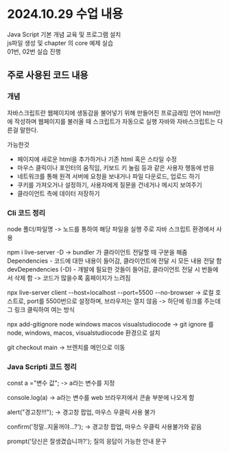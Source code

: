 # 2024.10.29 수업 내용

Java Script 기본 개념 교육 및 프로그램 설치 <br>
js파일 생성 및 chapter 의 core 예제 실습<br>
01번, 02번 실습 진행<br>

## 주로 사용된 코드 내용

### 개념

자바스크립트란 웹페이지에 생동감을 불어넣기 위해 만들어진 프로금래밍 언어
html안에 작성하며 웹페이지를 불러올 때 스크립트가 자동으로 실행
자바와 자바스크립트는 다른걸 말한다.

가능한것

- 페이지에 새로운 html을 추가하거나 기존 html 혹은 스타일 수정
- 마우스 클릭이나 포인터의 움직임, 키보드 키 눌림 등과 같은 사용자 행동에 반응
- 네트워크를 통해 원격 서버에 요청을 보내거나 파일 다운로드, 업로드 하기
- 쿠키를 가져오거나 설정하기, 사용자에게 질문을 건네거나 메시지 보여주기
- 클라이언트 측에 데이터 저장하기

### Cli 코드 정리

node 폴더/파일명 -> 노드를 통하여 해당 파일을 실행
주로 자바 스크립트 환경에서 사용

npm i live-server -D ->
bundler 가 클라이언트 전달할 때 구분을 해줌
Dependencies - 코드에 대한 내용이 들어감, 클라이언트에 전달 시 모든 내용 전달 함
devDependencies (-D) - 개발에 필요한 것들이 들어감, 클라이언트 전달 시 번들에서 삭제 함
-> 코드가 많을수록 홈페이지가 느려짐

npx live-server client --host=localhost --port=5500 --no-browser
-> 로컬 호스트로, port를 5500번으로 설정하며, 브라우저는 열지 않음
-> 하단에 링크를 주는데 그 링크 클릭하여 여는 방식

npx add-gitignore node windows macos visualstudiocode
-> git ignore 를 node, windows, macos, visualstudiocode 환경으로 설치

git checkout main -> 브렌치를 메인으로 이동

### Java Scripti 코드 정리

const a ="변수 값"; -> a라는 변수를 지정

console.log(a) -> a라는 변수를 web 브라우저에서 콘솔 부분에 나오게 함

alert("경고창!!!"); -> 경고창 팝업, 마우스 우클릭 사용 불가

confirm('정말..지울꺼야...?'); -> 경고창 팝업, 마우스 우클릭 사용불가와 같음

prompt('당신은 잘생겼습니까?'); 질의 응답이 가능한 안내 문구

